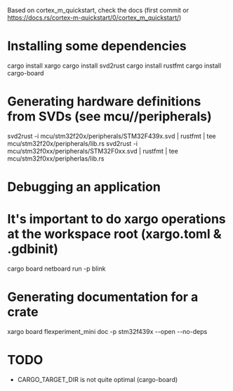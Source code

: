 Based on cortex_m_quickstart, check the docs (first commit or https://docs.rs/cortex-m-quickstart/0/cortex_m_quickstart/)

# Installing some dependencies
cargo install xargo
cargo install svd2rust
cargo install rustfmt
cargo install cargo-board

# Generating hardware definitions from SVDs (see mcu/<target>/peripherals)
svd2rust -i mcu/stm32f20x/peripherals/STM32F439x.svd | rustfmt | tee mcu/stm32f20x/peripherals/lib.rs
svd2rust -i mcu/stm32f0xx/peripherals/STM32F0xx.svd | rustfmt | tee mcu/stm32f0xx/peripherlas/lib.rs

# Debugging an application
# It's important to do xargo operations at the workspace root (xargo.toml & .gdbinit)
cargo board netboard run -p blink

# Generating documentation for a crate
xargo board flexperiment_mini doc -p stm32f439x --open --no-deps

# TODO
- CARGO_TARGET_DIR is not quite optimal (cargo-board)
